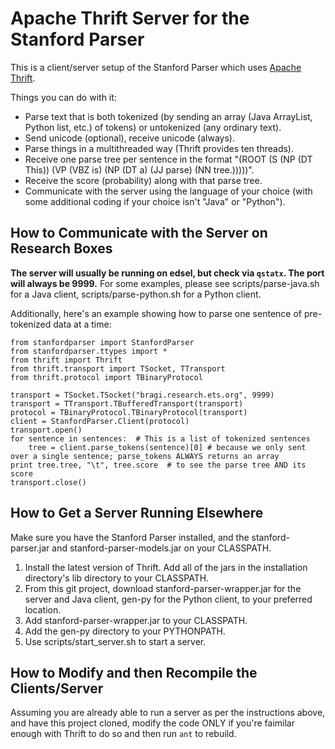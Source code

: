 Apache Thrift Server for the Stanford Parser
============================================

This is a client/server setup of the Stanford Parser which uses [Apache Thrift](http://thrift.apache.org/).

Things you can do with it:
* Parse text that is both tokenized (by sending an array (Java ArrayList, Python list, etc.) of tokens) or untokenized (any ordinary text).
* Send unicode (optional), receive unicode (always).
* Parse things in a multithreaded way (Thrift provides ten threads).
* Receive one parse tree per sentence in the format "(ROOT (S (NP (DT This)) (VP (VBZ is) (NP (DT a) (JJ parse) (NN tree.)))))".
* Receive the score (probability) along with that parse tree.
* Communicate with the server using the language of your choice (with some additional coding if your choice isn't "Java" or "Python").


How to Communicate with the Server on Research Boxes
----------------------------------------------------

<b>The server will usually be running on edsel, but check via `qstatx`.  The port will always be 9999.</b>
For some examples, please see scripts/parse-java.sh for a Java client, scripts/parse-python.sh for a Python client.

Additionally, here's an example showing how to parse one sentence of pre-tokenized data at a time:

    from stanfordparser import StanfordParser
    from stanfordparser.ttypes import *
    from thrift import Thrift
    from thrift.transport import TSocket, TTransport
    from thrift.protocol import TBinaryProtocol

    transport = TSocket.TSocket("bragi.research.ets.org", 9999)
    transport = TTransport.TBufferedTransport(transport)
    protocol = TBinaryProtocol.TBinaryProtocol(transport)
    client = StanfordParser.Client(protocol)
    transport.open()
    for sentence in sentences:  # This is a list of tokenized sentences
        tree = client.parse_tokens(sentence)[0] # because we only sent over a single sentence; parse_tokens ALWAYS returns an array
	print tree.tree, "\t", tree.score  # to see the parse tree AND its score
    transport.close()



How to Get a Server Running Elsewhere
-------------------------------------

Make sure you have the Stanford Parser installed, and the stanford-parser.jar and stanford-parser-models.jar on your CLASSPATH.

1. Install the latest version of Thrift.  Add all of the jars in the installation directory's lib directory to your CLASSPATH.
2. From this git project, download stanford-parser-wrapper.jar for the server and Java client, gen-py for the Python client, to your preferred location.
3. Add stanford-parser-wrapper.jar to your CLASSPATH.
4. Add the gen-py directory to your PYTHONPATH.
5. Use scripts/start_server.sh <port number> to start a server.


How to Modify and then Recompile the Clients/Server
---------------------------------------------------

Assuming you are already able to run a server as per the instructions above, and have this project cloned, modify the code ONLY if you're faimilar enough with Thrift to do so and then run `ant` to rebuild.
